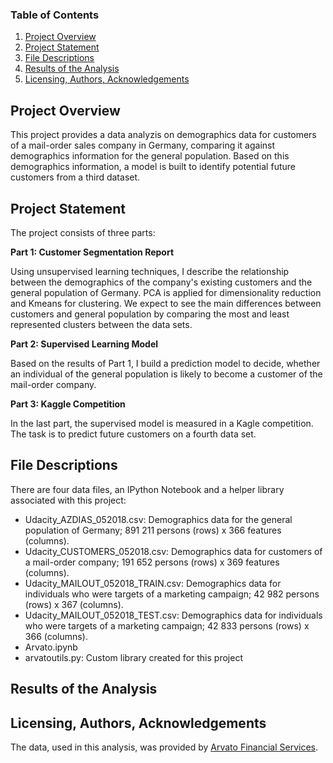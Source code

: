 ### Table of Contents

1. [Project Overview](#overview)
2. [Project Statement](#statement)
3. [File Descriptions](#files)
4. [Results of the Analysis](#results)
5. [Licensing, Authors, Acknowledgements](#licensing)

## Project Overview<a name="overview"></a>

This project provides a data analyzis on demographics data for customers of a mail-order sales company in Germany, comparing it against demographics information for the general population.
Based on this demographics information, a model is built to identify potential future customers from a third dataset.
 
## Project Statement<a name="statement"></a>

The project consists of three parts:

**Part 1: Customer Segmentation Report**

Using unsupervised learning techniques, I describe the relationship between the demographics of the company's existing customers and the general population of Germany. PCA is applied for dimensionality reduction and Kmeans for clustering. We expect to see the main differences between customers and general population by comparing the most and least represented clusters between the data sets.

**Part 2: Supervised Learning Model**

Based on the results of Part 1, I build a prediction model to decide, whether an individual of the general population is likely to become a customer of the mail-order company.

**Part 3: Kaggle Competition**

In the last part, the supervised model is measured in a Kagle competition. The task is to predict future customers on a fourth data set.

## File Descriptions<a name="files"></a>


There are four data files, an IPython Notebook and a helper library associated with this project:

- Udacity_AZDIAS_052018.csv: Demographics data for the general population of Germany; 891 211 persons (rows) x 366 features (columns).
- Udacity_CUSTOMERS_052018.csv: Demographics data for customers of a mail-order company; 191 652 persons (rows) x 369 features (columns).
- Udacity_MAILOUT_052018_TRAIN.csv: Demographics data for individuals who were targets of a marketing campaign; 42 982 persons (rows) x 367 (columns).
- Udacity_MAILOUT_052018_TEST.csv: Demographics data for individuals who were targets of a marketing campaign; 42 833 persons (rows) x 366 (columns).
- Arvato.ipynb
- arvatoutils.py: Custom library created for this project

## Results of the Analysis<a name="results"></a>



## Licensing, Authors, Acknowledgements<a name="licensing"></a>

The data, used in this analysis, was provided by [Arvato Financial Services](https://www.arvato.com/).
